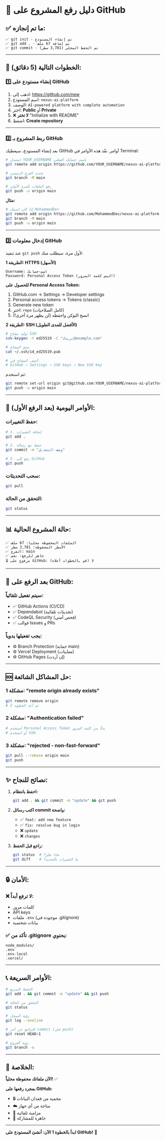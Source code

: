 # 🚀 دليل رفع المشروع على GitHub

## ✅ ما تم إنجازه:

```
✅ git init - تم إنشاء المستودع
✅ git add . - تم إضافة 67 ملف
✅ git commit - تم الحفظ المحلي (3,781 سطر)
```

---

## 📝 الخطوات التالية (5 دقائق):

### 1️⃣ إنشاء مستودع على GitHub

1. اذهب إلى: https://github.com/new
2. اسم المستودع: `nexus-ai-platform`
3. الوصف: `AI-powered platform with complete automation`
4. اختر: **Public** أو **Private**
5. ❌ **لا تختر** "Initialize with README"
6. اضغط: **Create repository**

---

### 2️⃣ ربط المشروع بـ GitHub

بعد إنشاء المستودع، سيعطيك GitHub أوامر. نفّذ هذه الأوامر في Terminal:

```bash
# استبدل YOUR_USERNAME باسم حسابك الفعلي
git remote add origin https://github.com/YOUR_USERNAME/nexus-ai-platform.git

# تحديد الفرع الرئيسي
git branch -M main

# رفع الملفات للمرة الأولى
git push -u origin main
```

**مثال:**
```bash
# إذا كان اسمك MohammedDev
git remote add origin https://github.com/MohammedDev/nexus-ai-platform.git
git branch -M main
git push -u origin main
```

---

### 3️⃣ إدخال معلومات GitHub

عند تنفيذ `git push` لأول مرة، سيطلب منك:

**الطريقة 1: HTTPS (الأسهل)**
```
Username: اسم-حسابك
Password: Personal Access Token (ليس كلمة المرور!)
```

**للحصول على Personal Access Token:**
1. GitHub.com → Settings → Developer settings
2. Personal access tokens → Tokens (classic)
3. Generate new token
4. اختر: `repo` (كامل الصلاحيات)
5. انسخ التوكن واحفظه (لن يظهر مرة أخرى!)

**الطريقة 2: SSH (الأفضل للمدى الطويل)**
```bash
# توليد مفتاح SSH
ssh-keygen -t ed25519 -C "بريدك@example.com"

# نسخ المفتاح
cat ~/.ssh/id_ed25519.pub

# أضف المفتاح في:
# GitHub → Settings → SSH keys → New SSH key
```

ثم استخدم:
```bash
git remote set-url origin git@github.com:YOUR_USERNAME/nexus-ai-platform.git
git push -u origin main
```

---

## 🔄 الأوامر اليومية (بعد الرفع الأول):

### حفظ التغييرات:
```bash
# 1. إضافة التغييرات
git add .

# 2. حفظ مع رسالة
git commit -m "وصف التعديل"

# 3. رفع إلى GitHub
git push
```

### سحب التحديثات:
```bash
git pull
```

### التحقق من الحالة:
```bash
git status
```

---

## 📊 حالة المشروع الحالية:

```
✅ الملفات المحفوظة محلياً: 67 ملف
✅ الأسطر المحفوظة: 3,781 سطر
✅ الفرع: main
✅ جاهز للرفع: نعم
⏳ مرفوع على GitHub: لا (قم بالخطوات أعلاه)
```

---

## 🎯 بعد الرفع على GitHub:

### سيتم تفعيل تلقائياً:
- ✅ GitHub Actions (CI/CD)
- ✅ Dependabot (تحديثات تلقائية)
- ✅ CodeQL Security (فحص أمني)
- ✅ قوالب Issues و PRs

### يجب تفعيلها يدوياً:
- ⚙️ Branch Protection (حماية main)
- ⚙️ Vercel Deployment (معاينات)
- ⚙️ GitHub Pages (إن أردت)

---

## 🆘 حل المشاكل الشائعة:

### مشكلة 1: "remote origin already exists"
```bash
git remote remove origin
# ثم أعد الخطوة 2
```

### مشكلة 2: "Authentication failed"
```bash
# استخدم Personal Access Token بدلاً من كلمة المرور
# أو استخدم SSH
```

### مشكلة 3: "rejected - non-fast-forward"
```bash
git pull --rebase origin main
git push
```

---

## ✨ نصائح للنجاح:

1. **احفظ بانتظام:**
   ```bash
   git add . && git commit -m "update" && git push
   ```

2. **اكتب رسائل commit واضحة:**
   - ✅ `feat: add new feature`
   - ✅ `fix: resolve bug in login`
   - ❌ `update`
   - ❌ `changes`

3. **راجع قبل الحفظ:**
   ```bash
   git status  # ماذا تغيّر؟
   git diff    # ما التغييرات بالتحديد؟
   ```

---

## 🔒 الأمان:

### ❌ لا ترفع أبداً:
- كلمات مرور
- API keys
- ملفات `.env` (موجودة في .gitignore)
- بيانات شخصية

### ✅ تأكد من .gitignore يحتوي:
```
node_modules/
.env
.env.local
.vercel/
```

---

## 📞 الأوامر السريعة:

```bash
# الحفظ السريع
git add . && git commit -m "update" && git push

# التحقق من الحالة
git status

# رؤية السجل
git log --oneline

# التراجع عن آخر commit (قبل push)
git reset HEAD~1

# رؤية الفروع
git branch -a
```

---

## 🎉 الخلاصة:

**الآن ملفاتك محفوظة محلياً!** ✅

**بمجرد رفعها على GitHub:**
- 🔒 محمية من فقدان البيانات
- ☁️ متاحة من أي جهاز
- 🔄 مزامنة تلقائية
- 👥 جاهزة للمشاركة

---

**ابدأ بالخطوة 1 الآن: أنشئ المستودع على GitHub!** 🚀
